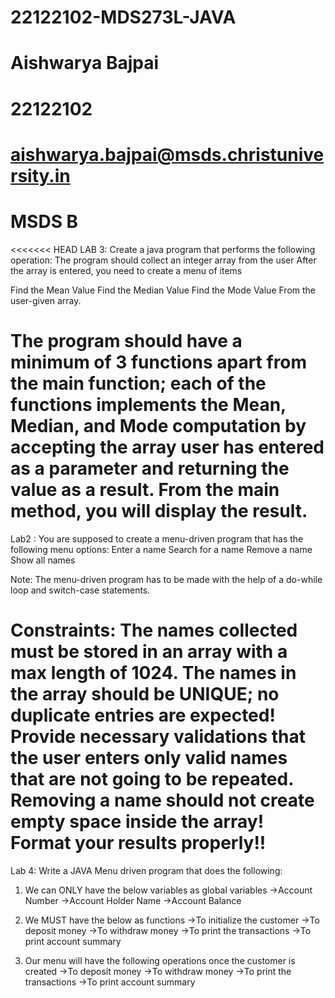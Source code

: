 # 22122102-MDS273L-JAVA
# Aishwarya Bajpai
# 22122102
# aishwarya.bajpai@msds.christuniversity.in
# MSDS B

<<<<<<< HEAD
LAB 3:
Create a java program that performs the following operation:
The program should collect an integer array from the user
After the array is entered, you need to create a menu of items

Find the Mean Value
Find the Median Value
Find the Mode Value
From the user-given array.

The program should have a minimum of 3 functions apart from the main function; each of the functions implements the Mean, Median, and Mode computation by accepting the array user has entered as a parameter and returning the value as a result. From the main method, you will display the result.
=======================================================================================================================================================================

Lab2 :
You are supposed to create a menu-driven program that has the following menu options:
 Enter a name
 Search for a name
 Remove a name
 Show all names

Note:
The menu-driven program has to be made with the help of a do-while loop and switch-case statements.

Constraints:
 The names collected must be stored in an array with a max length of 1024.
 The names in the array should be UNIQUE; no duplicate entries are expected!
 Provide necessary validations that the user enters only valid names that are not going to be repeated.
 Removing a name should not create empty space inside the array!
 Format your results properly!!
=======================================================================================================================================================================
Lab 4:
Write a JAVA Menu driven program that does the following:
1. We can ONLY have the below variables as global variables
->Account Number
->Account Holder Name
->Account Balance

2. We MUST have the below as functions
->To initialize the customer
->To deposit money
->To withdraw money
->To print the transactions
->To print account summary

3. Our menu will have the following operations once the customer is created
->To deposit money
->To withdraw money
->To print the transactions
->To print account summary

